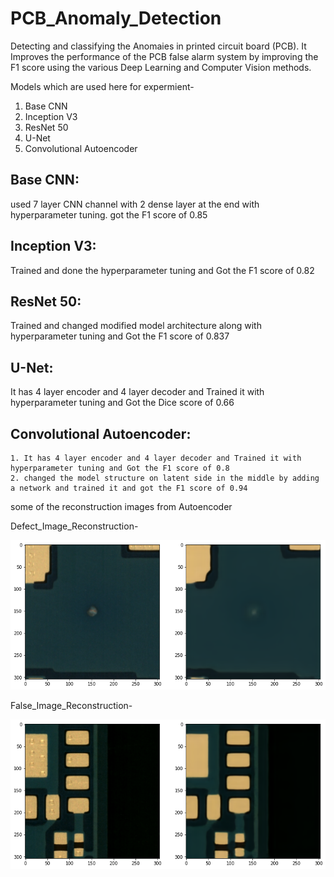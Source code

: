 # PCB_Anomaly_Detection
Detecting and classifying the Anomaies in printed circuit board (PCB).
It Improves the performance of the PCB false alarm system by improving the F1 score using the various Deep Learning and Computer Vision methods.

Models which are used here for expermient-
  1. Base CNN
  2. Inception V3
  3. ResNet 50
  4. U-Net
  5. Convolutional Autoencoder
  
 ## Base CNN: 
 used 7 layer CNN channel with 2 dense layer at the end with hyperparameter tuning. got the F1 score of 0.85
 
 ## Inception V3: 
 Trained and done the hyperparameter tuning and Got the F1 score of 0.82
 
 ## ResNet 50: 
 Trained and changed modified model architecture along with hyperparameter tuning and Got the F1 score of 0.837
 
 ## U-Net: 
 It has 4 layer encoder and 4 layer decoder and Trained it with hyperparameter tuning and Got the Dice score of 0.66
 
 ## Convolutional Autoencoder: 
    1. It has 4 layer encoder and 4 layer decoder and Trained it with hyperparameter tuning and Got the F1 score of 0.8
    2. changed the model structure on latent side in the middle by adding a network and trained it and got the F1 score of 0.94
 
 some of the reconstruction images from Autoencoder
 
 Defect_Image_Reconstruction-
 
 ![plot](./Autoencoder/Defect_Image_Reconstruction.png)
 
 False_Image_Reconstruction-
 
 ![plot](./Autoencoder/False_Image_Reconstruction.png)
    
    

 
 

  
